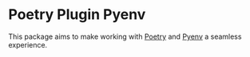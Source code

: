 # Poetry Plugin Pyenv

This package aims to make working with [Poetry](https://python-poetry.org/) and [Pyenv](https://github.com/pyenv/pyenv) a seamless experience.
